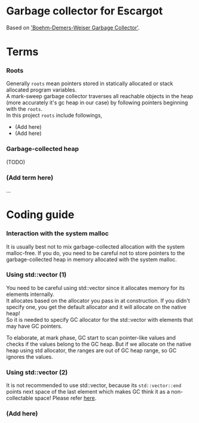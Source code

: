 # Garbage collector for Escargot

Based on ['Boehm-Demers-Weiser Garbage Collector'](/bdwgc/README.md).

# Terms
### Roots
Generally `roots` mean pointers stored in statically allocated or stack allocated program variables.  
A mark-sweep garbage collector traverses all reachable objects in the heap (more accurately it's gc heap in our case) by following pointers beginning with the `roots`.  
In this project `roots` include followings,
* (Add here)
* (Add here)

### Garbage-collected heap
(TODO)

### (Add term here)
...

# Coding guide

### Interaction with the system malloc
It is usually best not to mix garbage-collected allocation with the system malloc-free. If you do, you need to be careful not to store pointers to the garbage-collected heap in memory allocated with the system malloc.


### Using std::vector (1)
You need to be careful using std::vector since it allocates memory for its elements internally.  
It allocates based on the allocator you pass in at construction. If you didn't specify one, you get the default allocator and it will allocate on the native heap!  
So it is needed to specify GC allocator for the std::vector with elements that may have GC pointers.  

To elaborate, at mark phase, GC start to scan pointer-like values and checks if the values belong to the GC heap. But if we allocate on the native heap using std allocator, the ranges are out of GC heap range, so GC ignores the values.

### Using std::vector (2)
It is not recommended to use std::vector, because its `std::vector::end` points next space of the last element which makes GC think it as a non-collectable space!
Please refer [here](http://en.cppreference.com/w/cpp/container/vector/end).


### (Add here)
